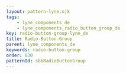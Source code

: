 ```yaml
---
layout: pattern-lyne.njk
tags: 
    - lyne_components_de
    - lyne_components_radio_button_group_de
key: radio-button-group-lyne_de
title: Radio-Button-Group
parent: lyne_components_de
keywords: radio-button-group
order: 830
patternId: sbbRadioButtonGroup
---
```

